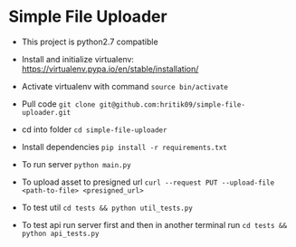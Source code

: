 Simple File Uploader
====================

* This project is python2.7 compatible

* Install and initialize virtualenv: https://virtualenv.pypa.io/en/stable/installation/

* Activate virtualenv with command
`source bin/activate`
    
* Pull code
`git clone git@github.com:hritik09/simple-file-uploader.git`
    
* cd into folder
`cd simple-file-uploader`

* Install dependencies
`pip install -r requirements.txt`

* To run server
`python main.py`

* To upload asset to presigned url
`curl --request PUT --upload-file <path-to-file> <presigned_url>`

* To test util
`cd tests && python util_tests.py`

* To test api run server first and then in another terminal run
`cd tests && python api_tests.py`





